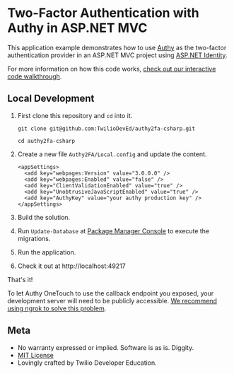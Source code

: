 # Two-Factor Authentication with Authy in ASP.NET MVC

This application example demonstrates how to use [Authy](http://www.authy.com) as the two-factor authentication provider in an ASP.NET MVC project using [ASP.NET Identity](http://www.asp.net/identity/overview/getting-started/introduction-to-aspnet-identity).

For more information on how this code works, [check out our interactive code walkthrough](http://www.twilio.com/docs/howto/walkthrough/two-factor-authentication/csharp/mvc#1).

## Local Development

1. First clone this repository and `cd` into it.

   ```
   git clone git@github.com:TwilioDevEd/authy2fa-csharp.git

   cd authy2fa-csharp
   ```

2. Create a new file `Authy2FA/Local.config` and update the content.

   ```
   <appSettings>
     <add key="webpages:Version" value="3.0.0.0" />
     <add key="webpages:Enabled" value="false" />
     <add key="ClientValidationEnabled" value="true" />
     <add key="UnobtrusiveJavaScriptEnabled" value="true" />
     <add key="AuthyKey" value="your authy production key" />
   </appSettings>
   ```

3. Build the solution.

4. Run `Update-Database` at [Package Manager
   Console](https://docs.nuget.org/consume/package-manager-console) to execute the migrations.

5. Run the application.

6. Check it out at http://localhost:49217

That's it!

To let Authy OneTouch to use the callback endpoint you exposed, your development server will need to be publicly accessible. [We recommend using ngrok to solve this problem](https://www.twilio.com/blog/2015/09/6-awesome-reasons-to-use-ngrok-when-testing-webhooks.html).

## Meta

* No warranty expressed or implied. Software is as is. Diggity.
* [MIT License](http://www.opensource.org/licenses/mit-license.html)
* Lovingly crafted by Twilio Developer Education.
